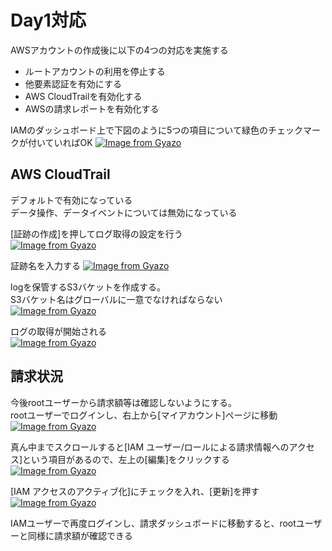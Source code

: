 # Day1対応
AWSアカウントの作成後に以下の4つの対応を実施する
- ルートアカウントの利用を停止する
- 他要素認証を有効にする
- AWS CloudTrailを有効化する
- AWSの請求レポートを有効化する

IAMのダッシュボード上で下図のように5つの項目について緑色のチェックマークが付いていればOK
[![Image from Gyazo](https://i.gyazo.com/455bf7f4670efd42a760c8a348609e15.png)](https://gyazo.com/455bf7f4670efd42a760c8a348609e15)

## AWS CloudTrail
デフォルトで有効になっている  
データ操作、データイベントについては無効になっている  

[証跡の作成]を押してログ取得の設定を行う  
[![Image from Gyazo](https://i.gyazo.com/e53129a8c7bd04c7a9320bc25a16cedf.png)](https://gyazo.com/e53129a8c7bd04c7a9320bc25a16cedf)

証跡名を入力する
[![Image from Gyazo](https://i.gyazo.com/8e307758ad89290dd2aff6299aa236dc.png)](https://gyazo.com/8e307758ad89290dd2aff6299aa236dc)

logを保管するS3バケットを作成する。  
S3バケット名はグローバルに一意でなければならない  
[![Image from Gyazo](https://i.gyazo.com/a35a3dd024fa4abd9c8262633d4456e8.png)](https://gyazo.com/a35a3dd024fa4abd9c8262633d4456e8)

ログの取得が開始される  
[![Image from Gyazo](https://i.gyazo.com/2be6f2d00d18d14ceef5ec0b23abd4d3.png)](https://gyazo.com/2be6f2d00d18d14ceef5ec0b23abd4d3)


## 請求状況
今後rootユーザーから請求額等は確認しないようにする。  
rootユーザーでログインし、右上から[マイアカウント]ページに移動  
[![Image from Gyazo](https://i.gyazo.com/6d4b56d7b3e7906c5b96e3f6336a6dda.png)](https://gyazo.com/6d4b56d7b3e7906c5b96e3f6336a6dda)

真ん中までスクロールすると[IAM ユーザー/ロールによる請求情報へのアクセス]という項目があるので、左上の[編集]をクリックする  
[![Image from Gyazo](https://i.gyazo.com/463515a8d88d003452dff8e93f8d081d.png)](https://gyazo.com/463515a8d88d003452dff8e93f8d081d)

[IAM アクセスのアクティブ化]にチェックを入れ、[更新]を押す  
[![Image from Gyazo](https://i.gyazo.com/970cb150897759dd12105ca06d1fd9a1.png)](https://gyazo.com/970cb150897759dd12105ca06d1fd9a1)

IAMユーザーで再度ログインし、請求ダッシュボードに移動すると、rootユーザーと同様に請求額が確認できる  

